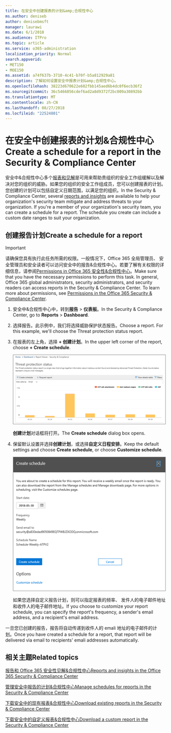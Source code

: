 ```yaml
---
title: 在安全中创建报表的计划&amp;合规性中心
ms.author: deniseb
author: denisebmsft
manager: laurawi
ms.date: 6/1/2018
ms.audience: ITPro
ms.topic: article
ms.service: o365-administration
localization_priority: Normal
search.appverid:
- MET150
- MOE150
ms.assetid: a74f637b-3710-4c41-b70f-b5a812929a81
description: 了解如何设置安全中报表计划&amp;合规性中心。
ms.openlocfilehash: 38223d670622e602fbb145aed6b4dc0f6ecb36f2
ms.sourcegitcommit: 36c5466056cdef6ad2a8d9372f2bc009a30892bb
ms.translationtype: MT
ms.contentlocale: zh-CN
ms.lasthandoff: 08/27/2018
ms.locfileid: "22524801"
---
```

# <a name="create-a-schedule-for-a-report-in-the-security-amp-compliance-center"></a><span data-ttu-id="ff7c8-103">在安全中创建报表的计划&amp;合规性中心</span><span class="sxs-lookup"><span data-stu-id="ff7c8-103">Create a schedule for a report in the Security &amp; Compliance Center</span></span>

<span data-ttu-id="ff7c8-p101">安全中&amp;合规性中心多个[报表和见解](reports-and-insights-in-security-and-compliance.md)是可用来帮助贵组织的安全工作组缓解以及解决对您的组织的威胁。如果您的组织的安全工作组成员，您可以创建报表的计划。您创建的计划可以包括自定义日期范围，以满足您的组织。</span><span class="sxs-lookup"><span data-stu-id="ff7c8-p101">In the Security &amp; Compliance Center, several [reports and insights](reports-and-insights-in-security-and-compliance.md) are available to help your organization's security team mitigate and address threats to your organization. If you're a member of your organization's security team, you can create a schedule for a report. The schedule you create can include a custom date ranges to suit your organization.</span></span> 
  
## <a name="create-a-schedule-for-a-report"></a><span data-ttu-id="ff7c8-107">创建报告计划</span><span class="sxs-lookup"><span data-stu-id="ff7c8-107">Create a schedule for a report</span></span>

> [!IMPORTANT]
> <span data-ttu-id="ff7c8-p102">请确保您具有执行此任务所需的权限。一般情况下，Office 365 全局管理员、 安全管理员和安全读者可以访问安全中的报告&amp;合规性中心。若要了解有关权限的详细信息，请参阅[Permissions in Office 365 安全性&amp;合规性中心](permissions-in-the-security-and-compliance-center.md)。</span><span class="sxs-lookup"><span data-stu-id="ff7c8-p102">Make sure that you have the necessary permissions to perform this task. In general, Office 365 global administrators, security administrators, and security readers can access reports in the Security &amp; Compliance Center. To learn more about permissions, see [Permissions in the Office 365 Security &amp; Compliance Center](permissions-in-the-security-and-compliance-center.md).</span></span>
  
1. <span data-ttu-id="ff7c8-111">安全中&amp;合规性中心中，转到**报告** \> **仪表板**。</span><span class="sxs-lookup"><span data-stu-id="ff7c8-111">In the Security &amp; Compliance Center, go to **Reports** \> **Dashboard**.</span></span>
    
2. <span data-ttu-id="ff7c8-p103">选择报告。此示例中，我们将选择威胁保护状态报告。</span><span class="sxs-lookup"><span data-stu-id="ff7c8-p103">Choose a report. For this example, we'll choose the Threat protection status report.</span></span>
    
3. <span data-ttu-id="ff7c8-114">在报表的左上角，选择 **+ 创建计划**。</span><span class="sxs-lookup"><span data-stu-id="ff7c8-114">In the upper left corner of the report, choose **+ Create schedule**.</span></span>
    
    ![您可以在安全创建报告的计划&amp;合规性中心](media/2311327c-14f6-4a17-b604-0c9ff2d485d1.png)
  
    <span data-ttu-id="ff7c8-116">**创建计划**对话框将打开。</span><span class="sxs-lookup"><span data-stu-id="ff7c8-116">The **Create schedule** dialog box opens.</span></span> 
    
4. <span data-ttu-id="ff7c8-117">保留默认设置并选择**创建计划**，或选择**自定义日程安排**。</span><span class="sxs-lookup"><span data-stu-id="ff7c8-117">Keep the default settings and choose **Create schedule**, or choose **Customize schedule**.</span></span>
    
    ![您可以使用默认设置或自定义报告的计划](media/04fac327-8f73-4711-8319-58c11880fd96.png)
  
    <span data-ttu-id="ff7c8-119">如果您选择自定义报告计划，则可以指定报表的频率、 发件人的电子邮件地址和收件人的电子邮件地址。</span><span class="sxs-lookup"><span data-stu-id="ff7c8-119">If you choose to customize your report schedule, you can specify the report's frequency, a sender's email address, and a recipient's email address.</span></span> 
    
<span data-ttu-id="ff7c8-120">一旦您已创建的报告，报告将自动传递到收件人的 emali 地址的电子邮件的计划。</span><span class="sxs-lookup"><span data-stu-id="ff7c8-120">Once you have created a schedule for a report, that report will be delivered via email to recipients' emali addresses automatically.</span></span> 
  
## <a name="related-topics"></a><span data-ttu-id="ff7c8-121">相关主题</span><span class="sxs-lookup"><span data-stu-id="ff7c8-121">Related topics</span></span>

[<span data-ttu-id="ff7c8-122">报告和 Office 365 安全性见解&amp;合规性中心</span><span class="sxs-lookup"><span data-stu-id="ff7c8-122">Reports and insights in the Office 365 Security &amp; Compliance Center</span></span>](reports-and-insights-in-security-and-compliance.md)
  
[<span data-ttu-id="ff7c8-123">管理安全中报告的计划&amp;合规性中心</span><span class="sxs-lookup"><span data-stu-id="ff7c8-123">Manage schedules for reports in the Security &amp; Compliance Center</span></span>](manage-schedules-for-multiple-reports.md)
  
[<span data-ttu-id="ff7c8-124">下载安全中的现有报表&amp;合规性中心</span><span class="sxs-lookup"><span data-stu-id="ff7c8-124">Download existing reports in the Security &amp; Compliance Center</span></span>](download-existing-reports.md)
  
[<span data-ttu-id="ff7c8-125">下载安全中的自定义报表&amp;合规性中心</span><span class="sxs-lookup"><span data-stu-id="ff7c8-125">Download a custom report in the Security &amp; Compliance Center</span></span>](set-up-and-download-a-custom-report.md)
  

